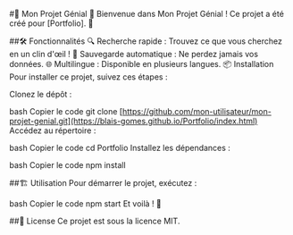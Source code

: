 #🌟 Mon Projet Génial 🌟
Bienvenue dans Mon Projet Génial ! Ce projet a été créé pour [Portfolio]. 🚀

##🛠️ Fonctionnalités
🔍 Recherche rapide : Trouvez ce que vous cherchez en un clin d'œil !
💾 Sauvegarde automatique : Ne perdez jamais vos données.
🌐 Multilingue : Disponible en plusieurs langues.
📦 Installation
Pour installer ce projet, suivez ces étapes :

Clonez le dépôt :

bash
Copier le code
git clone [https://github.com/mon-utilisateur/mon-projet-genial.git](https://blais-gomes.github.io/Portfolio/index.html)
Accédez au répertoire :

bash
Copier le code
cd Portfolio
Installez les dépendances :

bash
Copier le code
npm install

##🏗️ Utilisation
Pour démarrer le projet, exécutez :

bash
Copier le code
npm start
Et voilà ! 🎉

##📄 License
Ce projet est sous la licence MIT.

